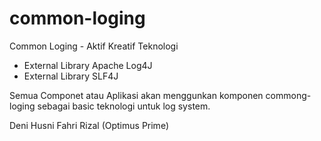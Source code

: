 common-loging
=============

Common Loging - Aktif Kreatif Teknologi
- External Library Apache Log4J
- External Library SLF4J

Semua Componet atau Aplikasi akan  menggunkan  komponen commong-loging sebagai basic teknologi untuk log system.

Deni Husni Fahri Rizal (Optimus Prime)

